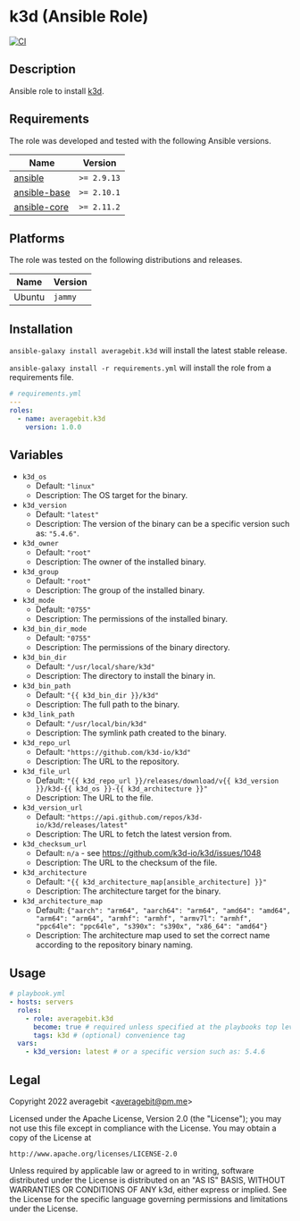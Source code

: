 # k3d (Ansible Role)

[![CI](https://github.com/averagebit/ansible-role-k3d/workflows/CI/badge.svg?event=push)](https://github.com/averagebit/ansible-role-k3d/actions?query=workflow%3ACI)

## Description

Ansible role to install [k3d](https://github.com/k3d-io/k3d").

## Requirements

The role was developed and tested with the following Ansible versions.

| Name                                                   | Version     |
| ------------------------------------------------------ | ----------- |
| [ansible](https://pypi.org/project/ansible-base/)      | `>= 2.9.13` |
| [ansible-base](https://pypi.org/project/ansible-base/) | `>= 2.10.1` |
| [ansible-core](https://pypi.org/project/ansible-core/) | `>= 2.11.2` |

## Platforms

The role was tested on the following distributions and releases.

| Name   | Version |
| ------ | ------- |
| Ubuntu | `jammy` |

## Installation

`ansible-galaxy install averagebit.k3d` will install the latest
stable release.

`ansible-galaxy install -r requirements.yml` will install the role
from a requirements file.

```yaml
# requirements.yml
---
roles:
  - name: averagebit.k3d
    version: 1.0.0
```

## Variables

- `k3d_os`
  - Default: `"linux"`
  - Description: The OS target for the binary.
- `k3d_version`
  - Default: `"latest"`
  - Description: The version of the binary can be a specific version such as: `"5.4.6"`.
- `k3d_owner`
  - Default: `"root"`
  - Description: The owner of the installed binary.
- `k3d_group`
  - Default: `"root"`
  - Description: The group of the installed binary.
- `k3d_mode`
  - Default: `"0755"`
  - Description: The permissions of the installed binary.
- `k3d_bin_dir_mode`
  - Default: `"0755"`
  - Description: The permissions of the binary directory.
- `k3d_bin_dir`
  - Default: `"/usr/local/share/k3d"`
  - Description: The directory to install the binary in.
- `k3d_bin_path`
  - Default: `"{{ k3d_bin_dir }}/k3d"`
  - Description: The full path to the binary.
- `k3d_link_path`
  - Default: `"/usr/local/bin/k3d"`
  - Description: The symlink path created to the binary.
- `k3d_repo_url`
  - Default: `"https://github.com/k3d-io/k3d"`
  - Description: The URL to the repository.
- `k3d_file_url`
  - Default: `"{{ k3d_repo_url }}/releases/download/v{{ k3d_version }}/k3d-{{ k3d_os }}-{{ k3d_architecture }}"`
  - Description: The URL to the file.
- `k3d_version_url`
  - Default: `"https://api.github.com/repos/k3d-io/k3d/releases/latest"`
  - Description: The URL to fetch the latest version from.
- `k3d_checksum_url`
  - Default: `n/a` - see https://github.com/k3d-io/k3d/issues/1048
  - Description: The URL to the checksum of the file.
- `k3d_architecture`
  - Default: `"{{ k3d_architecture_map[ansible_architecture] }}"`
  - Description: The architecture target for the binary.
- `k3d_architecture_map`
  - Default: `{"aarch": "arm64", "aarch64": "arm64", "amd64": "amd64", "arm64": "arm64", "armhf": "armhf", "armv7l": "armhf", "ppc64le": "ppc64le", "s390x": "s390x", "x86_64": "amd64"}`
  - Description: The architecture map used to set the correct name
    according to the repository binary naming.

## Usage

```yaml
# playbook.yml
- hosts: servers
  roles:
    - role: averagebit.k3d
      become: true # required unless specified at the playbooks top level
      tags: k3d # (optional) convenience tag
  vars:
    - k3d_version: latest # or a specific version such as: 5.4.6
```

## Legal

Copyright 2022 averagebit <[averagebit@pm.me](mailto:averagebit@pm.me)>

Licensed under the Apache License, Version 2.0 (the "License");
you may not use this file except in compliance with the License.
You may obtain a copy of the License at

    http://www.apache.org/licenses/LICENSE-2.0

Unless required by applicable law or agreed to in writing, software
distributed under the License is distributed on an "AS IS" BASIS,
WITHOUT WARRANTIES OR CONDITIONS OF ANY k3d, either express or implied.
See the License for the specific language governing permissions and
limitations under the License.
